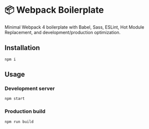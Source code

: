 # 📦 Webpack Boilerplate
Minimal Webpack 4 boilerplate with Babel, Sass, ESLint, Hot Module Replacement, and development/production optimization.

## Installation
```
npm i
```

## Usage

### Development server

```bash
npm start
```

### Production build

```bash
npm run build
```
